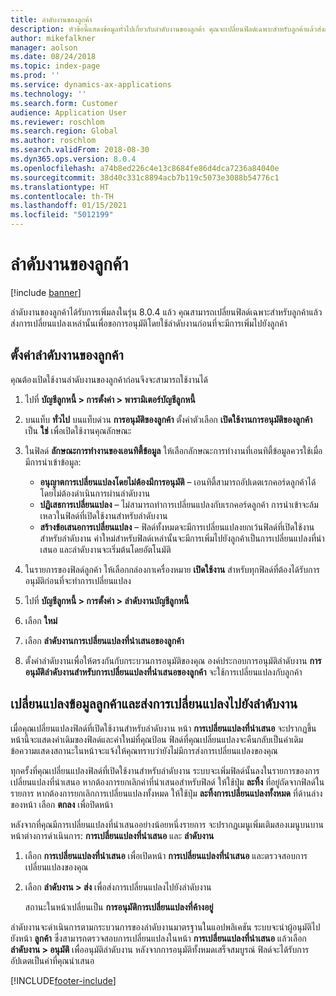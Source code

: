 ```yaml
---
title: ลำดับงานของลูกค้า
description: หัวข้อนี้แสดงข้อมูลทั่วไปเกี่ยวกับลำดับงานของลูกค้า คุณจะเปลี่ยนฟิลด์เฉพาะสำหรับลูกค้าแล้วส่งการเปลี่ยนแปลงเหล่านั้นเพื่อขอการอนุมัติโดยใช้ลำดับงานก่อนที่จะมีการเพิ่มไปยังลูกค้า
author: mikefalkner
manager: aolson
ms.date: 08/24/2018
ms.topic: index-page
ms.prod: ''
ms.service: dynamics-ax-applications
ms.technology: ''
ms.search.form: Customer
audience: Application User
ms.reviewer: roschlom
ms.search.region: Global
ms.author: roschlom
ms.search.validFrom: 2018-08-30
ms.dyn365.ops.version: 8.0.4
ms.openlocfilehash: a74b8ed226c4e13c8684fe86d4dca7236a84040e
ms.sourcegitcommit: 38d40c331c8894acb7b119c5073e3088b54776c1
ms.translationtype: HT
ms.contentlocale: th-TH
ms.lasthandoff: 01/15/2021
ms.locfileid: "5012199"
---
```

# <a name="customer-workflow"></a>ลำดับงานของลูกค้า

[!include [banner](../includes/banner.md)]

ลำดับงานของลูกค้าได้รับการเพิ่มลงในรุ่น 8.0.4 แล้ว คุณสามารถเปลี่ยนฟิลด์เฉพาะสำหรับลูกค้าแล้วส่งการเปลี่ยนแปลงเหล่านั้นเพื่อขอการอนุมัติโดยใช้ลำดับงานก่อนที่จะมีการเพิ่มไปยังลูกค้า

## <a name="set-up-the-customer-workflow"></a>ตั้งค่าลำดับงานของลูกค้า

คุณต้องเปิดใช้งานลำดับงานของลูกค้าก่อนจึงจะสามารถใช้งานได้

1. ไปที่ **บัญชีลูกหนี้ \> การตั้งค่า \> พารามิเตอร์บัญชีลูกหนี้**
2. บนแท็บ **ทั่วไป** บนแท็บด่วน **การอนุมัติของลูกค้า** ตั้งค่าตัวเลือก **เปิดใช้งานการอนุมัติของลูกค้า** เป็น **ใช่** เพื่อเปิดใช้งานคุณลักษณะ
3. ในฟิลด์ **ลักษณะการทำงานของเอนทิตี้ข้อมูล** ให้เลือกลักษณะการทำงานที่เอนทิตี้ข้อมูลควรใช้เมื่อมีการนำเข้าข้อมูล:

    - **อนุญาตการเปลี่ยนแปลงโดยไม่ต้องมีการอนุมัติ** – เอนทิตี้สามารถอัปเดตเรกคอร์ดลูกค้าได้โดยไม่ต้องดำเนินการผ่านลำดับงาน
    - **ปฏิเสธการเปลี่ยนแปลง** – ไม่สามารถทำการเปลี่ยนแปลงกับเรกคอร์ดลูกค้า การนำเข้าจะล้มเหลวในฟิลด์ที่เปิดใช้งานสำหรับลำดับงาน
    - **สร้างข้อเสนอการเปลี่ยนแปลง** – ฟิลด์ทั้งหมดจะมีการเปลี่ยนแปลงยกเว้นฟิลด์ที่เปิดใช้งานสำหรับลำดับงาน ค่าใหม่สำหรับฟิลด์เหล่านั้นจะมีการเพิ่มไปยังลูกค้าเป็นการเปลี่ยนแปลงที่นำเสนอ และลำดับงานจะเริ่มต้นโดยอัตโนมัติ

4. ในรายการของฟิลด์ลูกค้า ให้เลือกกล่องกาเครื่องหมาย **เปิดใช้งาน** สำหรับทุกฟิลด์ที่ต้องได้รับการอนุมัติก่อนที่จะทำการเปลี่ยนแปลง
5. ไปที่ **บัญชีลูกหนี้ \> การตั้งค่า \> ลำดับงานบัญชีลูกหนี้**
6. เลือก **ใหม่**
7. เลือก **ลำดับงานการเปลี่ยนแปลงที่นำเสนอของลูกค้า** 
8. ตั้งค่าลำดับงานเพื่อให้ตรงกันกับกระบวนการอนุมัติของคุณ องค์ประกอบการอนุมัติลำดับงาน **การอนุมัติลำดับงานสำหรับการเปลี่ยนแปลงที่นำเสนอของลูกค้า** จะใช้การเปลี่ยนแปลงกับลูกค้า

## <a name="change-customer-information-and-submit-the-changes-to-the-workflow"></a>เปลี่ยนแปลงข้อมูลลูกค้าและส่งการเปลี่ยนแปลงไปยังลำดับงาน

เมื่อคุณเปลี่ยนแปลงฟิลด์ที่เปิดใช้งานสำหรับลำดับงาน หน้า **การเปลี่ยนแปลงที่นำเสนอ** จะปรากฏขึ้น หน้านี้จะแสดงค่าเดิมของฟิลด์และค่าใหม่ที่คุณป้อน ฟิลด์ที่คุณเปลี่ยนแปลงจะคืนกลับเป็นค่าเดิม ข้อความแสดงสถานะในหน้าจะแจ้งให้คุณทราบว่ายังไม่มีการส่งการเปลี่ยนแปลงของคุณ

ทุกครั้งที่คุณเปลี่ยนแปลงฟิลด์ที่เปิดใช้งานสำหรับลำดับงาน ระบบจะเพิ่มฟิลด์นั้นลงในรายการของการเปลี่ยนแปลงที่นำเสนอ หากต้องการยกเลิกค่าที่นำเสนอสำหรับฟิลด์ ให้ใช้ปุ่ม **ละทิ้ง** ที่อยู่ถัดจากฟิลด์ในรายการ หากต้องการยกเลิกการเปลี่ยนแปลงทั้งหมด ให้ใช้ปุ่ม **ละทิ้งการเปลี่ยนแปลงทั้งหมด** ที่ด้านล่างของหน้า เลือก **ตกลง** เพื่อปิดหน้า

หลังจากที่คุณมีการเปลี่ยนแปลงที่นำเสนออย่างน้อยหนึ่งรายการ จะปรากฏเมนูเพิ่มเติมสองเมนูบนบานหน้าต่างการดำเนินการ: **การเปลี่ยนแปลงที่นำเสนอ** และ **ลำดับงาน**

1. เลือก **การเปลี่ยนแปลงที่นำเสนอ** เพื่อเปิดหน้า **การเปลี่ยนแปลงที่นำเสนอ** และตรวจสอบการเปลี่ยนแปลงของคุณ
2. เลือก **ลำดับงาน \> ส่ง** เพื่อส่งการเปลี่ยนแปลงไปยังลำดับงาน

    สถานะในหน้าเปลี่ยนเป็น **การอนุมัติการเปลี่ยนแปลงที่ค้างอยู่**

ลำดับงานจะดำเนินการตามกระบวนการของลำดับงานมาตรฐานในแอปพลิเคชัน ระบบจะนำผู้อนุมัติไปยังหน้า **ลูกค้า** ซึ่งสามารถตรวจสอบการเปลี่ยนแปลงในหน้า **การเปลี่ยนแปลงที่นำเสนอ** แล้วเลือก **ลำดับงาน \> อนุมัติ** เพื่ออนุมัติลำดับงาน หลังจากการอนุมัติทั้งหมดเสร็จสมบูรณ์ ฟิลด์จะได้รับการอัปเดตเป็นค่าที่คุณนำเสนอ


[!INCLUDE[footer-include](../../includes/footer-banner.md)]